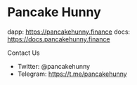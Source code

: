 # Pancake Hunny

dapp: https://pancakehunny.finance
docs: https://docs.pancakehunny.finance

Contact Us
- Twitter: @pancakehunny
- Telegram: https://t.me/pancakehunny
